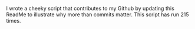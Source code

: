 I wrote a cheeky script that contributes to my Github by updating this ReadMe to illustrate why more than commits matter. This script has run 215 times.